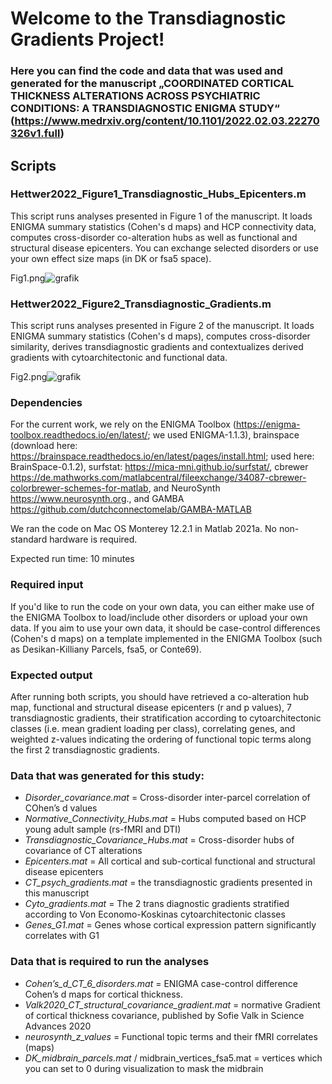# Welcome to the Transdiagnostic Gradients Project!

### Here you can find the code and data that was used and generated for the manuscript „COORDINATED CORTICAL THICKNESS ALTERATIONS ACROSS PSYCHIATRIC CONDITIONS: A TRANSDIAGNOSTIC ENIGMA STUDY“ (https://www.medrxiv.org/content/10.1101/2022.02.03.22270326v1.full)

## Scripts 

### Hettwer2022_Figure1_Transdiagnostic_Hubs_Epicenters.m

This script runs analyses presented in Figure 1 of the manuscript. It loads ENIGMA summary statistics (Cohen's d maps) and HCP connectivity data, computes cross-disorder co-alteration hubs as well as functional and structural disease epicenters. You can exchange selected disorders or use your own effect size maps (in DK or fsa5 space). 

Fig1.png![grafik](https://user-images.githubusercontent.com/93781179/155957059-68268733-d97a-40c8-b069-b603254e5801.png)


### Hettwer2022_Figure2_Transdiagnostic_Gradients.m

This script runs analyses presented in Figure 2 of the manuscript. It loads ENIGMA summary statistics (Cohen's d maps), computes cross-disorder similarity, derives transdiagnostic gradients and contextualizes derived gradients with cytoarchitectonic and functional data.

Fig2.png![grafik](https://user-images.githubusercontent.com/93781179/155957301-e9c621c6-73f4-4b13-bafd-25ee16875911.png)


### Dependencies
For the current work, we rely on the ENIGMA Toolbox (https://enigma-toolbox.readthedocs.io/en/latest/; we used ENIGMA-1.1.3), brainspace (download here: https://brainspace.readthedocs.io/en/latest/pages/install.html; used here: BrainSpace-0.1.2), surfstat: https://mica-mni.github.io/surfstat/, cbrewer https://de.mathworks.com/matlabcentral/fileexchange/34087-cbrewer-colorbrewer-schemes-for-matlab, and NeuroSynth https://www.neurosynth.org., and GAMBA https://github.com/dutchconnectomelab/GAMBA-MATLAB

We ran the code on Mac OS Monterey 12.2.1 in Matlab 2021a. No non-standard hardware is required.

Expected run time: 10 minutes
### Required input
If you'd like to run the code on your own data, you can either make use of the ENIGMA Toolbox to load/include other disorders or upload your own data. If you aim to use your own data, it should be case-control differences (Cohen's d maps) on a template implemented in the ENIGMA Toolbox (such as Desikan-Killiany Parcels, fsa5, or Conte69).

### Expected output
After running both scripts, you should have retrieved a co-alteration hub map, functional and structural disease epicenters (r and p values), 7 transdiagnostic gradients, their stratification according to cytoarchitectonic classes (i.e. mean gradient loading per class), correlating genes, and weighted z-values indicating the ordering of functional topic terms along the first 2 transdiagnostic gradients.

### Data that was generated for this study:

* _Disorder_covariance.mat_ = Cross-disorder inter-parcel correlation of COhen’s d values
* _Normative_Connectivity_Hubs.mat_ = Hubs computed based on HCP young adult sample (rs-fMRI and DTI)
* _Transdiagnostic_Covariance_Hubs.mat_ = Cross-disorder hubs of covariance of CT alterations
* _Epicenters.mat_ = All cortical and sub-cortical functional and structural disease epicenters
* _CT_psych_gradients.mat_ = the transdiagnostic gradients presented in this manuscript
* _Cyto_gradients.mat_ = The 2 trans diagnostic gradients stratified according to Von Economo-Koskinas cytoarchitectonic classes
* _Genes_G1.mat_ = Genes whose cortical expression pattern significantly correlates with G1

### Data that is required to run the analyses
* _Cohen’s_d_CT_6_disorders.mat_ = ENIGMA case-control difference Cohen’s d maps for cortical thickness.
* _Valk2020_CT_structural_covariance_gradient.mat_ = normative Gradient of cortical thickness covariance, published by Sofie Valk in Science Advances 2020
* _neurosynth_z_values_ = Functional topic terms and their fMRI correlates (maps)
* _DK_midbrain_parcels.mat_ / midbrain_vertices_fsa5.mat = vertices which you can set to 0 during visualization to mask the midbrain
